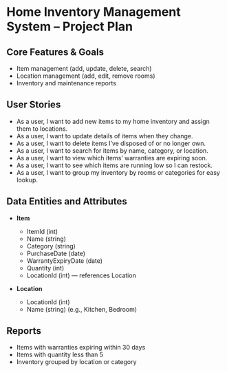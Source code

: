 # Home Inventory Management System – Project Plan

## Core Features & Goals

- Item management (add, update, delete, search)
- Location management (add, edit, remove rooms)
- Inventory and maintenance reports

## User Stories

- As a user, I want to add new items to my home inventory and assign them to locations.
- As a user, I want to update details of items when they change.
- As a user, I want to delete items I’ve disposed of or no longer own.
- As a user, I want to search for items by name, category, or location.
- As a user, I want to view which items’ warranties are expiring soon.
- As a user, I want to see which items are running low so I can restock.
- As a user, I want to group my inventory by rooms or categories for easy lookup.

## Data Entities and Attributes

- **Item**
  - ItemId (int)
  - Name (string)
  - Category (string)
  - PurchaseDate (date)
  - WarrantyExpiryDate (date)
  - Quantity (int)
  - LocationId (int) — references Location

- **Location**
  - LocationId (int)
  - Name (string) (e.g., Kitchen, Bedroom)

## Reports

- Items with warranties expiring within 30 days
- Items with quantity less than 5
- Inventory grouped by location or category

